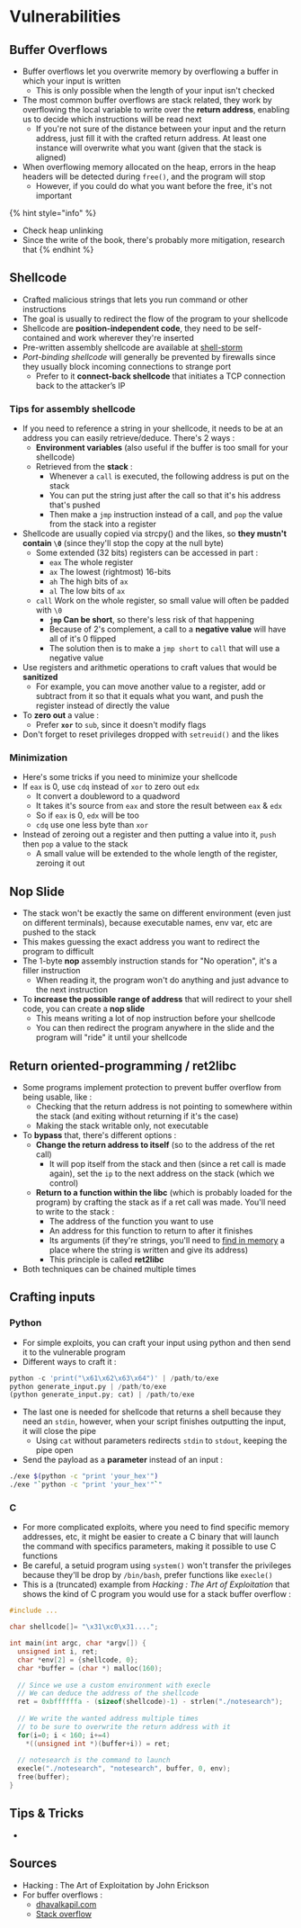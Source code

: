 # Vulnerabilities

## Buffer Overflows

* Buffer overflows let you overwrite memory by overflowing a buffer in which your input is written
  * This is only possible when the length of your input isn't checked
* The most common buffer overflows are stack related, they work by overflowing the local variable to write over the **return address**, enabling us to decide which instructions will be read next
  * If you're not sure of the distance between your input and the return address, just fill it with the crafted return address. At least one instance will overwrite what you want \(given that the stack is aligned\)
* When overflowing memory allocated on the heap, errors in the heap headers will be detected during  `free()`, and the program will stop
  * However, if you could do what you want before the free, it's not important

{% hint style="info" %}
* Check heap unlinking
* Since the write of the book, there's probably more mitigation, research that
{% endhint %}

## Shellcode

* Crafted malicious strings that lets you run command or other instructions
* The goal is usually to redirect the flow of the program to your shellcode
* Shellcode are **position-independent code**, they need to be self-contained and work wherever they're inserted
* Pre-written assembly shellcode are available at [shell-storm](http://shell-storm.org/shellcode/)
* _Port-binding shellcode_ will generally be prevented by firewalls since they usually block incoming connections to strange port
  * Prefer to it **connect-back shellcode** that initiates a TCP connection back to the attacker’s IP

### Tips for assembly shellcode

* If you need to reference a string in your shellcode, it needs to be at an address you can easily retrieve/deduce. There's 2 ways :
  * **Environment variables** \(also useful if the buffer is too small for your shellcode\)
  * Retrieved from the **stack** :
    * Whenever a `call` is executed, the following address is put on the stack
    * You can put the string just after the call so that it's his address that's pushed
    * Then make a `jmp` instruction instead of a call, and `pop` the value from the stack into a register
* Shellcode are usually copied via strcpy\(\) and the likes, so **they mustn't contain `\0`** \(since they'll stop the copy at the null byte\)
  * Some extended \(32 bits\) registers can be accessed in part :
    * `eax` The whole register
    * `ax` The lowest \(rightmost\) 16-bits
    * `ah` The high bits of `ax`
    * `al` The low bits of `ax`
  * `call` Work on the whole register, so small value will often be padded with `\0`
    * **`jmp` Can be short**, so there's less risk of that happening
    * Because of 2's complement, a call to a **negative value** will have all of it's 0 flipped
    * The solution then is to make a `jmp short` to `call` that will use a negative value
* Use registers and arithmetic operations to craft values that would be **sanitized**
  * For example, you can move another value to a register, add or subtract from it so that it equals what you want, and push the register instead of directly the value
* To **zero out** a value :
  * Prefer **`xor`** to `sub`, since it doesn't modify flags
* Don't forget to reset privileges dropped with `setreuid()` and the likes

### Minimization

* Here's some tricks if you need to minimize your shellcode
* If `eax` is 0, use `cdq` instead of `xor` to zero out `edx`
  * It convert a doubleword to a quadword
  * It takes it's source from `eax` and store the result between `eax` & `edx`
  * So if `eax` is 0, `edx` will be too
  * `cdq` use one less byte than `xor`
* Instead of zeroing out a register and then putting a value into it, `push` then `pop` a value to the stack
  * A small value will be extended to the whole length of the register, zeroing it out

## Nop Slide

* The stack won't be exactly the same on different environment \(even just on different terminals\), because executable names, env var, etc are pushed to the stack
* This makes guessing the exact address you want to redirect the program to difficult
* The 1-byte **nop** assembly instruction stands for "No operation", it's a filler instruction
  * When reading it, the program won't do anything and just advance to the next instruction
* To  **increase the possible range of address** that will redirect to your shell code, you can create a **nop slide**
  * This means writing a lot of nop instruction before your shellcode
  * You can then redirect the program anywhere in the slide and the program will "ride" it until your shellcode

## Return oriented-programming / ret2libc

* Some programs implement protection to prevent buffer overflow from being usable, like :
  * Checking that the return address is not pointing to somewhere within the stack \(and exiting without returning if it's the case\)
  * Making the stack writable only, not executable
* To **bypass** that, there's different options :
  * **Change the return address to itself** \(so to the address of the ret call\)
    * It will pop itself from the stack and then \(since a ret call is made again\), set the `ip` to the next address on the stack \(which we control\)
  * **Return to a function within the libc** \(which is probably loaded for the program\) by crafting the stack as if a ret call was made. You'll need to write to the stack :
    * The address of the function you want to use
    * An address for this function to return to after it finishes
    * Its arguments \(if they're strings, you'll need to [find in memory](https://zcugni.gitbook.io/notes/binary-exploitation/tools/gdb-gnu-debugger#find-string-in-memory) a place where the string is written and give its address\)
    * This principle is called **ret2libc**
* Both techniques can be chained multiple times

## Crafting inputs

### Python

* For simple exploits, you can craft your input using python and then send it to the vulnerable program
* Different ways to craft it :

```python
python -c 'print("\x61\x62\x63\x64")' | /path/to/exe
python generate_input.py | /path/to/exe
(python generate_input.py; cat) | /path/to/exe
```

* The last one is needed for shellcode that returns a shell because they need an `stdin`, however, when your script finishes outputting the input, it will close the pipe
  * Using `cat` without parameters redirects `stdin` to `stdout`, keeping the pipe open
* Send the payload as a **parameter** instead of an input :

```bash
./exe $(python -c "print 'your_hex'")
./exe "`python -c "print 'your_hex'"`"
```

### C

* For more complicated exploits, where you need to find specific memory addresses, etc, it might be easier to create a C binary that will launch the command with specifics parameters, making it possible to use C functions
* Be careful, a setuid program using `system()` won't transfer the privileges because they'll be drop by `/bin/bash`, prefer functions like `execle()`
* This is a \(truncated\) example from _Hacking : The Art of Exploitation_ that shows the kind of C program you would use for a stack buffer overflow :

```c
#include ...

char shellcode[]= "\x31\xc0\x31....";

int main(int argc, char *argv[]) {
  unsigned int i, ret;
  char *env[2] = {shellcode, 0};
  char *buffer = (char *) malloc(160);
  
  // Since we use a custom environment with execle
  // We can deduce the address of the shellcode  
  ret = 0xbffffffa - (sizeof(shellcode)-1) - strlen("./notesearch");
  
  // We write the wanted address multiple times
  // to be sure to overwrite the return address with it
  for(i=0; i < 160; i+=4)
    *((unsigned int *)(buffer+i)) = ret;
  
  // notesearch is the command to launch
  execle("./notesearch", "notesearch", buffer, 0, env);
  free(buffer);
}
```

## Tips & Tricks

* 
## Sources

* Hacking : The Art of Exploitation by John Erickson
* For buffer overflows :
  * [dhavalkapil.com](https://dhavalkapil.com/blogs/Buffer-Overflow-Exploit/)
  * [Stack overflow](https://security.stackexchange.com/questions/135786/if-the-stack-grows-downwards-how-can-a-buffer-overflow-overwrite-content-above)

